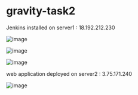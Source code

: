 # gravity-task2

Jenkins installed on server1 : 18.192.212.230

![image](https://github.com/user-attachments/assets/8e082734-5f52-4a05-9453-6bad2aa40ecf)

![image](https://github.com/user-attachments/assets/ba0bc583-765f-4944-ae41-51ec7196bcd9)

![image](https://github.com/user-attachments/assets/65478b67-b23a-4db6-b33c-0696005cd251)


web application deployed on server2  : 3.75.171.240

![image](https://github.com/user-attachments/assets/8f5901af-5e12-45dd-8391-c1930b798ec2)


